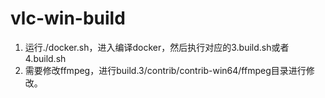# vlc-win-build

1. 运行./docker.sh，进入编译docker，然后执行对应的3.build.sh或者4.build.sh
2. 需要修改ffmpeg，进行build.3/contrib/contrib-win64/ffmpeg目录进行修改。
